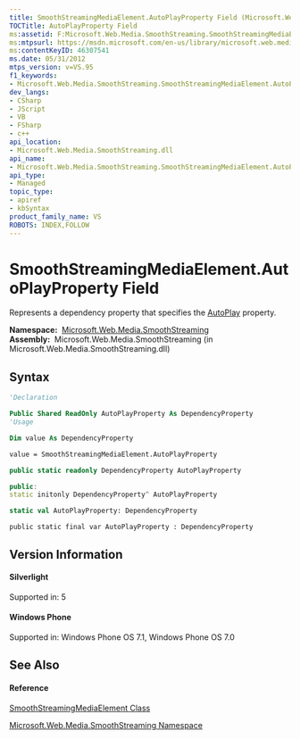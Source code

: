 ```yaml
---
title: SmoothStreamingMediaElement.AutoPlayProperty Field (Microsoft.Web.Media.SmoothStreaming)
TOCTitle: AutoPlayProperty Field
ms:assetid: F:Microsoft.Web.Media.SmoothStreaming.SmoothStreamingMediaElement.AutoPlayProperty
ms:mtpsurl: https://msdn.microsoft.com/en-us/library/microsoft.web.media.smoothstreaming.smoothstreamingmediaelement.autoplayproperty(v=VS.95)
ms:contentKeyID: 46307541
ms.date: 05/31/2012
mtps_version: v=VS.95
f1_keywords:
- Microsoft.Web.Media.SmoothStreaming.SmoothStreamingMediaElement.AutoPlayProperty
dev_langs:
- CSharp
- JScript
- VB
- FSharp
- c++
api_location:
- Microsoft.Web.Media.SmoothStreaming.dll
api_name:
- Microsoft.Web.Media.SmoothStreaming.SmoothStreamingMediaElement.AutoPlayProperty
api_type:
- Managed
topic_type:
- apiref
- kbSyntax
product_family_name: VS
ROBOTS: INDEX,FOLLOW
---
```


# SmoothStreamingMediaElement.AutoPlayProperty Field

Represents a dependency property that specifies the [AutoPlay](smoothstreamingmediaelement-autoplay-property-microsoft-web-media-smoothstreaming_1.md) property.

**Namespace:**  [Microsoft.Web.Media.SmoothStreaming](microsoft-web-media-smoothstreaming-namespace_1.md)  
**Assembly:**  Microsoft.Web.Media.SmoothStreaming (in Microsoft.Web.Media.SmoothStreaming.dll)

## Syntax

``` vb
'Declaration

Public Shared ReadOnly AutoPlayProperty As DependencyProperty
'Usage

Dim value As DependencyProperty

value = SmoothStreamingMediaElement.AutoPlayProperty
```

``` csharp
public static readonly DependencyProperty AutoPlayProperty
```

``` c++
public:
static initonly DependencyProperty^ AutoPlayProperty
```

``` fsharp
static val AutoPlayProperty: DependencyProperty
```

``` jscript
public static final var AutoPlayProperty : DependencyProperty
```

## Version Information

#### Silverlight

Supported in: 5  

#### Windows Phone

Supported in: Windows Phone OS 7.1, Windows Phone OS 7.0  

## See Also

#### Reference

[SmoothStreamingMediaElement Class](smoothstreamingmediaelement-class-microsoft-web-media-smoothstreaming_1.md)

[Microsoft.Web.Media.SmoothStreaming Namespace](microsoft-web-media-smoothstreaming-namespace_1.md)

